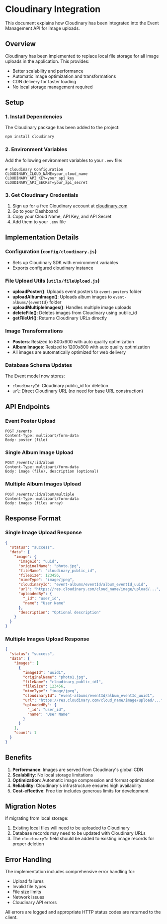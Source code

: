 # Cloudinary Integration

This document explains how Cloudinary has been integrated into the Event Management API for image uploads.

## Overview

Cloudinary has been implemented to replace local file storage for all image uploads in the application. This provides:
- Better scalability and performance
- Automatic image optimization and transformations
- CDN delivery for faster loading
- No local storage management required

## Setup

### 1. Install Dependencies

The Cloudinary package has been added to the project:
```bash
npm install cloudinary
```

### 2. Environment Variables

Add the following environment variables to your `.env` file:

```env
# Cloudinary Configuration
CLOUDINARY_CLOUD_NAME=your_cloud_name
CLOUDINARY_API_KEY=your_api_key
CLOUDINARY_API_SECRET=your_api_secret
```

### 3. Get Cloudinary Credentials

1. Sign up for a free Cloudinary account at [cloudinary.com](https://cloudinary.com)
2. Go to your Dashboard
3. Copy your Cloud Name, API Key, and API Secret
4. Add them to your `.env` file

## Implementation Details

### Configuration (`config/cloudinary.js`)
- Sets up Cloudinary SDK with environment variables
- Exports configured cloudinary instance

### File Upload Utils (`utils/fileUpload.js`)
- **uploadPoster()**: Uploads event posters to `event-posters` folder
- **uploadAlbumImage()**: Uploads album images to `event-albums/{eventId}` folder
- **uploadMultipleImages()**: Handles multiple image uploads
- **deleteFile()**: Deletes images from Cloudinary using public_id
- **getFileUrl()**: Returns Cloudinary URLs directly

### Image Transformations
- **Posters**: Resized to 800x600 with auto quality optimization
- **Album Images**: Resized to 1200x800 with auto quality optimization
- All images are automatically optimized for web delivery

### Database Schema Updates
The Event model now stores:
- `cloudinaryId`: Cloudinary public_id for deletion
- `url`: Direct Cloudinary URL (no need for base URL construction)

## API Endpoints

### Event Poster Upload
```
POST /events
Content-Type: multipart/form-data
Body: poster (file)
```

### Single Album Image Upload
```
POST /events/:id/album
Content-Type: multipart/form-data
Body: image (file), description (optional)
```

### Multiple Album Images Upload
```
POST /events/:id/album/multiple
Content-Type: multipart/form-data
Body: images (files array)
```

## Response Format

### Single Image Upload Response
```json
{
  "status": "success",
  "data": {
    "image": {
      "imageId": "uuid",
      "originalName": "photo.jpg",
      "fileName": "cloudinary_public_id",
      "fileSize": 123456,
      "mimeType": "image/jpeg",
      "cloudinaryId": "event-albums/eventId/album_eventId_uuid",
      "url": "https://res.cloudinary.com/cloud_name/image/upload/...",
      "uploadedBy": {
        "_id": "user_id",
        "name": "User Name"
      },
      "description": "Optional description"
    }
  }
}
```

### Multiple Images Upload Response
```json
{
  "status": "success",
  "data": {
    "images": [
      {
        "imageId": "uuid1",
        "originalName": "photo1.jpg",
        "fileName": "cloudinary_public_id1",
        "fileSize": 123456,
        "mimeType": "image/jpeg",
        "cloudinaryId": "event-albums/eventId/album_eventId_uuid1",
        "url": "https://res.cloudinary.com/cloud_name/image/upload/...",
        "uploadedBy": {
          "_id": "user_id",
          "name": "User Name"
        }
      }
    ],
    "count": 1
  }
}
```

## Benefits

1. **Performance**: Images are served from Cloudinary's global CDN
2. **Scalability**: No local storage limitations
3. **Optimization**: Automatic image compression and format optimization
4. **Reliability**: Cloudinary's infrastructure ensures high availability
5. **Cost-effective**: Free tier includes generous limits for development

## Migration Notes

If migrating from local storage:
1. Existing local files will need to be uploaded to Cloudinary
2. Database records may need to be updated with Cloudinary URLs
3. The `cloudinaryId` field should be added to existing image records for proper deletion

## Error Handling

The implementation includes comprehensive error handling for:
- Upload failures
- Invalid file types
- File size limits
- Network issues
- Cloudinary API errors

All errors are logged and appropriate HTTP status codes are returned to the client.
